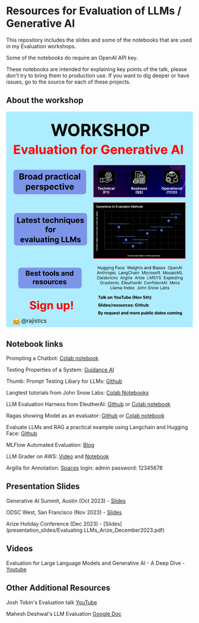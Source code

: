 # Resources for Evaluation of LLMs / Generative AI
This repository includes the slides and some of the notebooks that are used in my Evaluation workshops. 

Some of the notebooks do require an OpenAI API key.

These notebooks are intended for explaining key points of the talk, please don't try to bring them to production use. If you want to dig deeper or have issues, go to the source for each of these projects.

## About the workshop

![image](workshop_one_pager.png)

## Notebook links

Prompting a Chatbot: [Colab notebook](https://colab.research.google.com/github/minimaxir/chatgpt_api_test/blob/main/glados_chatbot.ipynb)

Testing Properties of a System: [Guidance AI](https://github.com/guidance-ai/guidance/blob/main/notebooks/testing_lms.ipynb)

Thumb: Prompt Testing Libary for LLMs: [Github](https://github.com/hammer-mt/thumb)

Langtest tutorials from John Snow Labs: [Colab Notebooks](http://langtest.org/docs/pages/tutorials/tutorials)

LLM Evaluation Harness from EleutherAI: [Github](LLM_evaluation_harness_for_Arc_Easy_and_SST.ipynb) or [Colab notebook](https://colab.research.google.com/drive/1lPHO8wosT72jkhfBbcESsSD56IvpYk9u#scrollTo=asj6HXacKfc_)

Ragas showing Model as an evaluator: [Github](ragas_quickstart.ipynb) or [Colab notebook](https://colab.research.google.com/drive/1i78-peTBdhK5y4ZskFzC_NtLRaqvySXM)

Evaluate LLMs and RAG a practical example using Langchain and Hugging Face: [Github](https://github.com/philschmid/evaluate-llms/blob/main/notebooks/01-getting-started.ipynb)

MLFlow Automated Evaluation: [Blog](https://www.databricks.com/blog/announcing-mlflow-28-llm-judge-metrics-and-best-practices-llm-evaluation-rag-applications-part)

LLM Grader on AWS: [Video](https://youtu.be/HUuO9eJbOTk?si=9tI6Na10QhMFkKHe) and [Notebook](https://github.com/fhuthmacher/LLMevaluation/blob/main/LLMInformationExtraction.ipynb)

Argilla for Annotation: [Spaces](https://huggingface.co/spaces/argilla/llm-eval) login: admin  password: 12345678


## Presentation Slides
Generative AI Summit, Austin (Oct 2023) - [Slides](presentation_slides/EvaluatingLLMs_GenAI_Oct2023_Shah.pdf)

ODSC West, San Francisco (Nov 2023) - [Slides](presentation_slides/EvaluatingLLMs_ODSC_Nov2023_Shah.pdf)

Arize Holiday Conference (Dec 2023) - [Slides](presentation_slides/Evaluating LLMs_Arize_December2023.pdf)


## Videos
Evaluation for Large Language Models and Generative AI - A Deep Dive - [Youtube](https://youtu.be/iQl03pQlYWY)


## Other Additional Resources
Josh Tobin's Evaluation talk [YouTube](https://youtu.be/r-HUnht-Gns?si=5vU3RzXf7Jkprwn1)

Mahesh Deshwal's LLM Evaluation [Google Doc](https://docs.google.com/document/d/1ndYxbN9O7dGKeVXR53B3xHFszniSyho6KLaq-aniDRo/edit#heading=h.j5cyenlrao7z)
